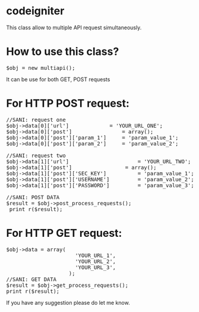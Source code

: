 # codeigniter
This class allow to multiple API request simultaneously.

# How to use this class?
<pre>
$obj = new multiapi();
</pre>

It can be use for both GET, POST requests

# For HTTP POST request:

<pre>
//SANI: request one
$obj->data[0]['url'] 	 	     = 'YOUR_URL_ONE';
$obj->data[0]['post'] 	             = array();
$obj->data[0]['post']['param_1']     = 'param_value_1';
$obj->data[0]['post']['param_2']     = 'param_value_2';

//SANI: request two
$obj->data[1]['url'] 	 	 	          = 'YOUR_URL_TWO';
$obj->data[1]['post'] 			  	  = array();
$obj->data[1]['post']['SEC_KEY']   		  = 'param_value_1';
$obj->data[1]['post']['USERNAME']  	  	  = 'param_value_2';
$obj->data[1]['post']['PASSWORD']	  	  = 'param_value_3';

//SANI: POST DATA	
$result = $obj->post_process_requests();
 print_r($result);
</pre>



# For HTTP GET request:
<pre>
$obj->data = array(
					  'YOUR_URL_1',
					  'YOUR_URL_2',
					  'YOUR_URL_3',
					);
//SANI: GET DATA	
$result = $obj->get_process_requests();
print_r($result);
</pre>

If you have any suggestion please do let me know.
